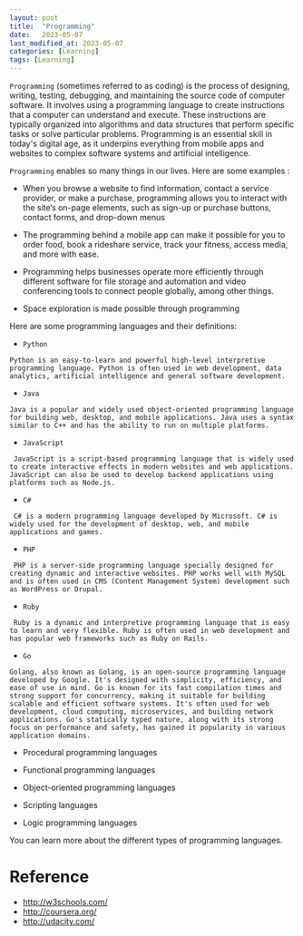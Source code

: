 ```yaml
---
layout: post
title:  "Programming"
date:   2023-05-07
last_modified_at: 2023-05-07
categories: [Learning]
tags: [Learning]
---
```


`Programming` (sometimes referred to as coding) is the process of designing, writing, testing, debugging, and maintaining the source code of computer software. It involves using a programming language to create instructions that a computer can understand and execute. These instructions are typically organized into algorithms and data structures that perform specific tasks or solve particular problems. Programming is an essential skill in today's digital age, as it underpins everything from mobile apps and websites to complex software systems and artificial intelligence.

`Programming` enables so many things in our lives. Here are some examples :

* When you browse a website to find information, contact a service provider, or make a purchase, programming allows you to interact with the site’s on-page elements, such as sign-up or purchase buttons, contact forms, and drop-down menus

* The programming behind a mobile app can make it possible for you to order food, book a rideshare service, track your fitness, access media, and more with ease. 

* Programming helps businesses operate more efficiently through different software for file storage and automation and video conferencing tools to connect people globally, among other things. 

* Space exploration is made possible through programming



Here are some programming languages ​​and their definitions:

* `Python`
```
Python is an easy-to-learn and powerful high-level interpretive programming language. Python is often used in web development, data analytics, artificial intelligence and general software development.
```
* `Java` 
```
Java is a popular and widely used object-oriented programming language for building web, desktop, and mobile applications. Java uses a syntax similar to C++ and has the ability to run on multiple platforms.
```
* `JavaScript`
```
 JavaScript is a script-based programming language that is widely used to create interactive effects in modern websites and web applications. JavaScript can also be used to develop backend applications using platforms such as Node.js.
```
* `C#`
```
 C# is a modern programming language developed by Microsoft. C# is widely used for the development of desktop, web, and mobile applications and games.
```
* `PHP`
```
 PHP is a server-side programming language specially designed for creating dynamic and interactive websites. PHP works well with MySQL and is often used in CMS (Content Management System) development such as WordPress or Drupal.
```
* `Ruby`
```
 Ruby is a dynamic and interpretive programming language that is easy to learn and very flexible. Ruby is often used in web development and has popular web frameworks such as Ruby on Rails.
```
* `Go`
```
Golang, also known as Golang, is an open-source programming language developed by Google. It's designed with simplicity, efficiency, and ease of use in mind. Go is known for its fast compilation times and strong support for concurrency, making it suitable for building scalable and efficient software systems. It's often used for web development, cloud computing, microservices, and building network applications. Go's statically typed nature, along with its strong focus on performance and safety, has gained it popularity in various application domains.
```


* Procedural programming languages

* Functional programming languages

* Object-oriented programming languages

* Scripting languages

* Logic programming languages

You can learn more about the different types of programming languages. 

# Reference 

* <http://w3schools.com/>
* <http://coursera.org/>
* <http://udacity.com/>